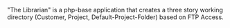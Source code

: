 "The Librarian" is a php-base application that creates a three story working directory (Customer, Project, Default-Project-Folder) based on FTP Access.
